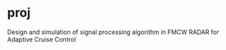 # proj
Design and simulation of signal processing algorithm in FMCW RADAR for Adaptive Cruise Control
